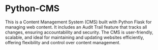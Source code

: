 # Python-CMS
This is a Content Management System (CMS) built with Python Flask for managing web content. It includes an Audit Trail feature that tracks all changes, ensuring accountability and security. The CMS is user-friendly, scalable, and ideal for maintaining and updating websites efficiently, offering flexibility and control over content management.
